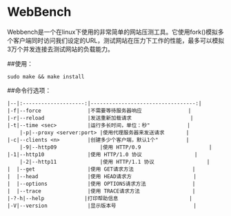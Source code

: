 # WebBench

Webbench是一个在linux下使用的非常简单的网站压测工具。它使用fork()模拟多个客户端同时访问我们设定的URL，测试网站在压力下工作的性能，最多可以模拟3万个并发连接去测试网站的负载能力。

##使用：

	sudo make && make install
  
##命令行选项：
	
	|--|:--------------------:|----------------------------------:|
	|-f|--force               |不需要等待服务器响应               | 
	|-r|--reload              |发送重新加载请求                   |
	|-t|--time <sec>          |运行多长时间，单位：秒"            |
    	|-p|--proxy <server:port> |使用代理服务器来发送请求	      |
	|-c|--clients <n>         |创建多少个客户端，默认1个"         |
     	|-9|--http09              |使用 HTTP/0.9                      |
	|-1|--http10              |使用 HTTP/1.0 协议                 |
     	|-2|--http11              |使用 HTTP/1.1 协议                 |
	|  |--get                 |使用 GET请求方法                   |
	|  |--head                |使用 HEAD请求方                    |
	|  |--options             |使用 OPTIONS请求方法               |
	|  |--trace               |使用 TRACE请求方法                 |
	|-?-h|--help             |打印帮助信息                       |
	|-V|--version             |显示版本号                         |

